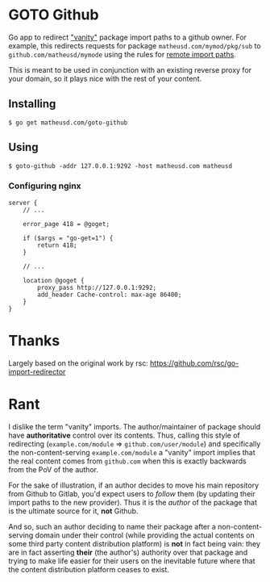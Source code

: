 # GOTO Github

Go app to redirect ["vanity"](#rant) package import paths to a github owner. For example,
this redirects requests for package `matheusd.com/mymod/pkg/sub` to 
`github.com/matheusd/mymode` using the rules for [remote import paths](https://golang.org/cmd/go/#hdr-Remote_import_paths).

This is meant to be used in conjunction with an existing reverse proxy for your
domain, so it plays nice with the rest of your content.

## Installing

```shell
$ go get matheusd.com/goto-github
```

## Using

```shell
$ goto-github -addr 127.0.0.1:9292 -host matheusd.com matheusd
```

### Configuring nginx

```
server {
	// ...

	error_page 418 = @goget;
	
	if ($args = "go-get=1") {
		return 418;
	}

	// ...

	location @goget {
		proxy_pass http://127.0.0.1:9292;
		add_header Cache-control: max-age 86400;
	}
}
```

# Thanks

Largely based on the original work by rsc: https://github.com/rsc/go-import-redirector

# Rant

I dislike the term "vanity" imports. The author/maintainer of package should 
have **authoritative** control over its contents. Thus, calling this style of
redirecting (`example.com/module` => `github.com/user/module`) and specifically the
non-content-serving `example.com/module` a "vanity" import implies that the
real content comes from `github.com` when this is exactly backwards from the PoV 
of the author.

For the sake of illustration, if an author decides to move his main repository
from Github to Gitlab, you'd expect users to _follow_ them (by updating their
import paths to the new provider). Thus it is the _author_ of the package that
is the ultimate source for it, **not** Github.

And so, such an author deciding to name their package after a non-content-serving
domain under their control (while providing the actual contents on some third party
content distribution platform) is **not** in fact being vain: they are in fact
asserting **their** (the author's) authority over that package and trying to
make life easier for their users on the inevitable future where that the content
distribution platform ceases to exist.
